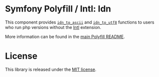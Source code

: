 Symfony Polyfill / Intl: Idn
============================

This component provides [`idn_to_ascii`](https://php.net/idn-to-ascii) and [`idn_to_utf8`](https://php.net/idn-to-utf8) functions to users who run php versions without the [Intl](https://php.net/intl) extension.

More information can be found in the
[main Polyfill README](https://github.com/symfony/polyfill/blob/main/README.md).

License
=======

This library is released under the [MIT license](LICENSE).